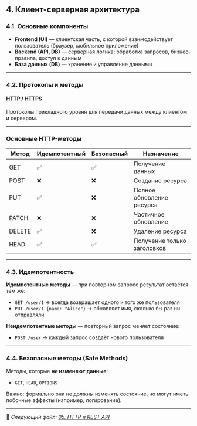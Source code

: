 ## 4. Клиент-серверная архитектура

### 4.1. Основные компоненты

- **Frontend (UI)** — клиентская часть, с которой взаимодействует пользователь (браузер, мобильное приложение)
- **Backend (API, DB)** — серверная логика: обработка запросов, бизнес-правила, доступ к данным
- **База данных (DB)** — хранение и управление данными

---

### 4.2. Протоколы и методы

#### HTTP / HTTPS
Протоколы прикладного уровня для передачи данных между клиентом и сервером.

---

### Основные HTTP-методы

| Метод  | Идемпотентный | Безопасный | Назначение                            |
|--------|----------------|-------------|---------------------------------------|
| GET    | ✅             | ✅          | Получение данных                      |
| POST   | ❌             | ❌          | Создание ресурса                      |
| PUT    | ✅             | ❌          | Полное обновление ресурса             |
| PATCH  | ❌             | ❌          | Частичное обновление                  |
| DELETE | ✅             | ❌          | Удаление ресурса                      |
| HEAD   | ✅             | ✅          | Получение только заголовков           |

---

### 4.3. Идемпотентность

**Идемпотентные методы** — при повторном запросе результат остаётся тем же:
- `GET /user/1` → всегда возвращает одного и того же пользователя
- `PUT /user/1 {name: "Alice"}` → обновляет имя, сколько бы раз ни отправляли

**Неидемпотентные методы** — повторный запрос меняет состояние:
- `POST /user` → каждый запрос создаёт нового пользователя

---

### 4.4. Безопасные методы (Safe Methods)

Методы, которые **не изменяют данные**:
- `GET`, `HEAD`, `OPTIONS`

Важно: формально они не должны изменять состояние, но могут иметь побочные эффекты (например, логирование).

---

📌 _Следующий файл: [05. HTTP и REST API](05_http_api.md)_
